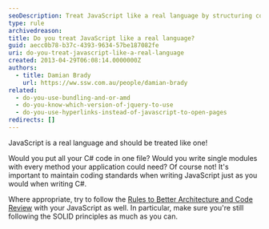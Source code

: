 ```yaml
---
seoDescription: Treat JavaScript like a real language by structuring code into modular files and following coding standards.
type: rule
archivedreason:
title: Do you treat JavaScript like a real language?
guid: aecc0b78-b37c-4393-9634-57be187082fe
uri: do-you-treat-javascript-like-a-real-language
created: 2013-04-29T06:08:14.0000000Z
authors:
  - title: Damian Brady
    url: https://ww.ssw.com.au/people/damian-brady
related:
  - do-you-use-bundling-and-or-amd
  - do-you-know-which-version-of-jquery-to-use
  - do-you-use-hyperlinks-instead-of-javascript-to-open-pages
redirects: []
---
```


JavaScript is a real language and should be treated like one!

Would you put all your C# code in one file? Would you write single modules with every method your application could need? Of course not!
It's important to maintain coding standards when writing JavaScript just as you would when writing C#.

<!--endintro-->

Where appropriate, try to follow the [Rules to Better Architecture and Code Review](/rules-to-better-architecture-and-code-review) with your JavaScript as well. In particular, make sure you're still following the SOLID principles as much as you can.
